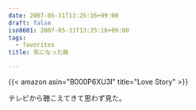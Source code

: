 ```yaml
---
date: 2007-05-31T13:25:16+09:00
draft: false
iso8601: 2007-05-31T13:25:16+09:00
tags:
  - favorites
title: 気になった曲

---
```


{{< amazon asin="B000P6XU3I" title="Love Story" >}}

テレビから聴こえてきて思わず見た。
